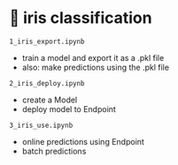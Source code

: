 # 🌷 iris classification

`1_iris_export.ipynb`  
- train a model and export it as a .pkl file
- also: make predictions using the .pkl file

`2_iris_deploy.ipynb`  
- create a Model
- deploy model to Endpoint

`3_iris_use.ipynb`
- online predictions using Endpoint
- batch predictions

